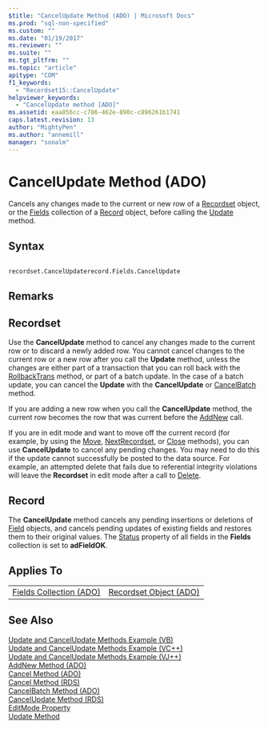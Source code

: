 ```yaml
---
$title: "CancelUpdate Method (ADO) | Microsoft Docs"
ms.prod: "sql-non-specified"
ms.custom: ""
ms.date: "01/19/2017"
ms.reviewer: ""
ms.suite: ""
ms.tgt_pltfrm: ""
ms.topic: "article"
apitype: "COM"
f1_keywords: 
  - "Recordset15::CancelUpdate"
helpviewer_keywords: 
  - "CancelUpdate method [ADO]"
ms.assetid: eaa856cc-c786-462e-890c-c896261b1741
caps.latest.revision: 13
author: "MightyPen"
ms.author: "annemill"
manager: "sonalm"
---
```

# CancelUpdate Method (ADO)
Cancels any changes made to the current or new row of a [Recordset](../../../ado/reference/ado-api/recordset-object-ado.md) object, or the [Fields](../../../ado/reference/ado-api/fields-collection-ado.md) collection of a [Record](../../../ado/reference/ado-api/record-object-ado.md) object, before calling the [Update](../../../ado/reference/ado-api/update-method.md) method.  
  
## Syntax  
  
```  
  
recordset.CancelUpdaterecord.Fields.CancelUpdate  
```  
  
## Remarks  
  
## Recordset  
 Use the **CancelUpdate** method to cancel any changes made to the current row or to discard a newly added row. You cannot cancel changes to the current row or a new row after you call the **Update** method, unless the changes are either part of a transaction that you can roll back with the [RollbackTrans](../../../ado/reference/ado-api/begintrans-committrans-and-rollbacktrans-methods-ado.md) method, or part of a batch update. In the case of a batch update, you can cancel the **Update** with the **CancelUpdate** or [CancelBatch](../../../ado/reference/ado-api/cancelbatch-method-ado.md) method.  
  
 If you are adding a new row when you call the **CancelUpdate** method, the current row becomes the row that was current before the [AddNew](../../../ado/reference/ado-api/addnew-method-ado.md) call.  
  
 If you are in edit mode and want to move off the current record (for example, by using the [Move](../../../ado/reference/ado-api/move-method-ado.md), [NextRecordset](../../../ado/reference/ado-api/nextrecordset-method-ado.md), or [Close](../../../ado/reference/ado-api/close-method-ado.md) methods), you can use **CancelUpdate** to cancel any pending changes. You may need to do this if the update cannot successfully be posted to the data source. For example, an attempted delete that fails due to referential integrity violations will leave the **Recordset** in edit mode after a call to [Delete](../../../ado/reference/ado-api/delete-method-ado-recordset.md).  
  
## Record  
 The **CancelUpdate** method cancels any pending insertions or deletions of [Field](../../../ado/reference/ado-api/field-object.md) objects, and cancels pending updates of existing fields and restores them to their original values. The [Status](../../../ado/reference/ado-api/status-property-ado-recordset.md) property of all fields in the **Fields** collection is set to **adFieldOK**.  
  
## Applies To  
  
|||  
|-|-|  
|[Fields Collection (ADO)](../../../ado/reference/ado-api/fields-collection-ado.md)|[Recordset Object (ADO)](../../../ado/reference/ado-api/recordset-object-ado.md)|  
  
## See Also  
 [Update and CancelUpdate Methods Example (VB)](../../../ado/reference/ado-api/update-and-cancelupdate-methods-example-vb.md)   
 [Update and CancelUpdate Methods Example (VC++)](../../../ado/reference/ado-api/update-and-cancelupdate-methods-example-vc.md)   
 [Update and CancelUpdate Methods Example (VJ++)](../../../ado/reference/ado-api/update-and-cancelupdate-methods-example-vj.md)   
 [AddNew Method (ADO)](../../../ado/reference/ado-api/addnew-method-ado.md)   
 [Cancel Method (ADO)](../../../ado/reference/ado-api/cancel-method-ado.md)   
 [Cancel Method (RDS)](../../../ado/reference/rds-api/cancel-method-rds.md)   
 [CancelBatch Method (ADO)](../../../ado/reference/ado-api/cancelbatch-method-ado.md)   
 [CancelUpdate Method (RDS)](../../../ado/reference/rds-api/cancelupdate-method-rds.md)   
 [EditMode Property](../../../ado/reference/ado-api/editmode-property.md)   
 [Update Method](../../../ado/reference/ado-api/update-method.md)